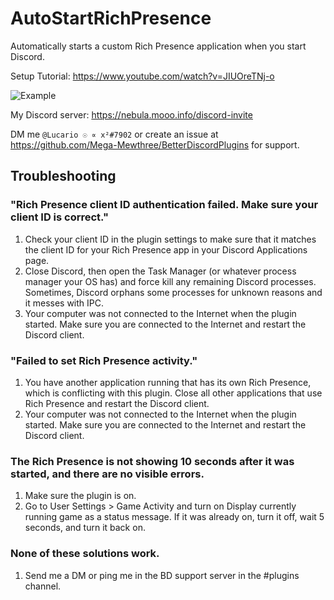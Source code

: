 # AutoStartRichPresence

Automatically starts a custom Rich Presence application when you start Discord.

Setup Tutorial: https://www.youtube.com/watch?v=JIUOreTNj-o

![Example](https://cdn.discordapp.com/attachments/444699521398865943/459432393598566420/unknown.png)

My Discord server: https://nebula.mooo.info/discord-invite

DM me `@Lucario ☉ ∝ x²#7902` or create an issue at https://github.com/Mega-Mewthree/BetterDiscordPlugins for support.

## Troubleshooting

### "Rich Presence client ID authentication failed. Make sure your client ID is correct."

1. Check your client ID in the plugin settings to make sure that it matches the client ID for your Rich Presence app in your Discord Applications page.
2. Close Discord, then open the Task Manager (or whatever process manager your OS has) and force kill any remaining Discord processes. Sometimes, Discord orphans some processes for unknown reasons and it messes with IPC.
3. Your computer was not connected to the Internet when the plugin started. Make sure you are connected to the Internet and restart the Discord client.

### "Failed to set Rich Presence activity."

1. You have another application running that has its own Rich Presence, which is conflicting with this plugin. Close all other applications that use Rich Presence and restart the Discord client.
2. Your computer was not connected to the Internet when the plugin started. Make sure you are connected to the Internet and restart the Discord client.

### The Rich Presence is not showing 10 seconds after it was started, and there are no visible errors.

1. Make sure the plugin is on.
2. Go to User Settings > Game Activity and turn on Display currently running game as a status message. If it was already on, turn it off, wait 5 seconds, and turn it back on.

### None of these solutions work.

1. Send me a DM or ping me in the BD support server in the #plugins channel.
